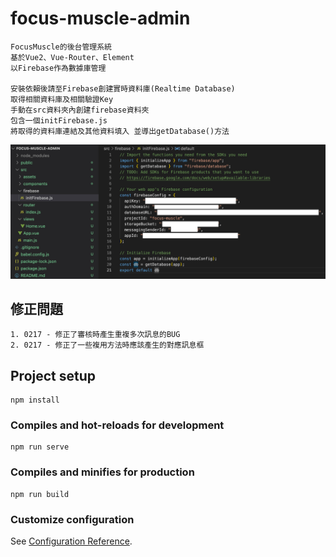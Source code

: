 # focus-muscle-admin
```
FocusMuscle的後台管理系統
基於Vue2、Vue-Router、Element
以Firebase作為數據庫管理

安裝依賴後請至Firebase創建實時資料庫(Realtime Database)
取得相關資料庫及相關驗證Key
手動在src資料夾內創建firebase資料夾
包含一個initFirebase.js
將取得的資料庫連結及其他資料填入 並導出getDatabase()方法
```
![image](https://github.com/oz841119/focus-muscle-admin/blob/main/ReadmeImage/key.jpg)

## 修正問題
```
1. 0217 - 修正了審核時產生重複多次訊息的BUG
2. 0217 - 修正了一些複用方法時應該產生的對應訊息框

```
## Project setup
```
npm install
```

### Compiles and hot-reloads for development
```
npm run serve
```

### Compiles and minifies for production
```
npm run build
```

### Customize configuration
See [Configuration Reference](https://cli.vuejs.org/config/).
